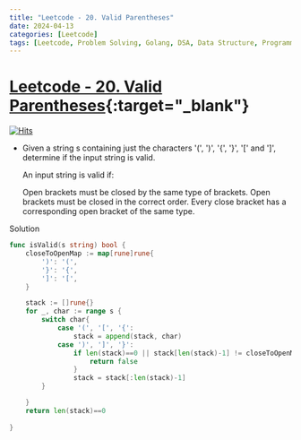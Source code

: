 ```yaml
---
title: "Leetcode - 20. Valid Parentheses"
date: 2024-04-13
categories: [Leetcode]
tags: [Leetcode, Problem Solving, Golang, DSA, Data Structure, Programming, Algorithm, String, Stack]
---
```


# [Leetcode - 20. Valid Parentheses](https://leetcode.com/problems/valid-parentheses/description/){:target="_blank"}
[![Hits](https://hits.sh/mokhlesurr031.github.io/posts/leetcode-valid-parentheses.svg)](https://hits.sh/mokhlesurr031.github.io/posts/leetcode-valid-parentheses/)

- Given a string s containing just the characters '(', ')', '{', '}', '[' and ']', determine if the input string is valid.

    An input string is valid if:

    Open brackets must be closed by the same type of brackets.
    Open brackets must be closed in the correct order.
    Every close bracket has a corresponding open bracket of the same type.



Solution
```go
func isValid(s string) bool {
    closeToOpenMap := map[rune]rune{
        ')': '(',
        '}': '{',
        ']': '[',
    }

    stack := []rune{}
    for _, char := range s {
        switch char{
            case '(', '[', '{':
                stack = append(stack, char)
            case ')', ']', '}':
                if len(stack)==0 || stack[len(stack)-1] != closeToOpenMap[char]{
                    return false
                }
                stack = stack[:len(stack)-1]
        }

    }
    return len(stack)==0
    
}
```
